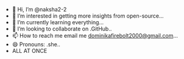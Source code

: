 - 👋 Hi, I’m @naksha2-2
- 👀 I’m interested in getting more insights from open-source...
- 🌱 I’m currently learning everything...
- 💞️ I’m looking to collaborate on .GitHub..
- 📫 How to reach me email me dominikafirebolt2000@gmail.com...
- 😄 Pronouns: .she..
- ALL AT ONCE
  

<!---
naksha2-2/naksha2-2 is a ✨ special ✨ repository because its `README.md` (this file) appears on your GitHub profile.
You can click the Preview link to take a look at your changes.
--->

